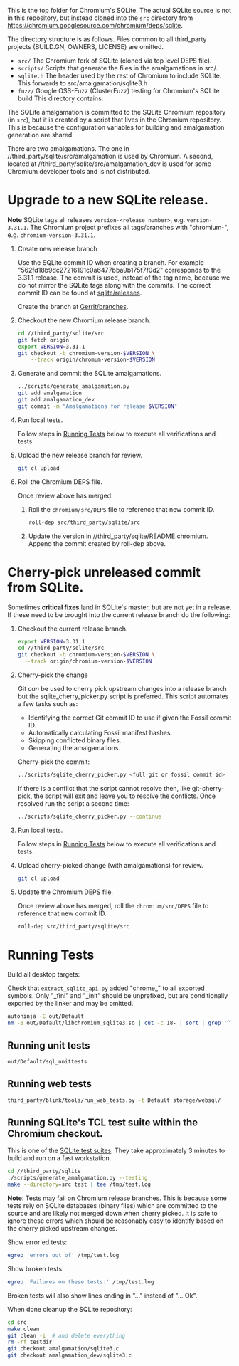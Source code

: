 This is the top folder for Chromium's SQLite. The actual SQLite source is not
in this repository, but instead cloned into the `src` directory from
https://chromium.googlesource.com/chromium/deps/sqlite.

The directory structure is as follows. Files common to all third_party projects
(BUILD.GN, OWNERS, LICENSE) are omitted.

* `src/`     The Chromium fork of SQLite (cloned via top level DEPS file).
* `scripts/` Scripts that generate the files in the amalgamations in src/.
* `sqlite.h` The header used by the rest of Chromium to include SQLite. This
             forwards to src/amalgamation/sqlite3.h
* `fuzz/`    Google OSS-Fuzz (ClusterFuzz) testing for Chromium's SQLite
             build This directory contains:

The SQLite amalgamation is committed to the SQLite Chromium repository (in
`src`), but it is created by a script that lives in the Chromium repository.
This is because the configuration variables for building and amalgamation
generation are shared.

There are two amalgamations. The one in //third_party/sqlite/src/amalgamation
is used by Chromium. A second, located at
//third_party/sqlite/src/amalgamation_dev is used for some Chromium developer
tools and is not distributed.

# Upgrade to a new SQLite release.

**Note** SQLite tags all releases `version-<release number>`, e.g.
`version-3.31.1`. The Chromium project prefixes all tags/branches with
"chromium-", e.g.  `chromium-version-3.31.1`.

1. Create new release branch

   Use the SQLite commit ID when creating a branch. For example
   "562fd18b9dc27216191c0a6477bba9b175f7f0d2" corresponds to the
   3.31.1 release. The commit is used, instead of the tag name, because
   we do not mirror the SQLite tags along with the commits. The correct
   commit ID can be found at
   [sqlite/releases](https://github.com/sqlite/sqlite/releases).

   Create the branch at
   [Gerrit/branches](https://chromium-review.googlesource.com/admin/repos/chromium/deps/sqlite,branches).

2. Checkout the new Chromium release branch.

    ```sh
    cd //third_party/sqlite/src
    git fetch origin
    export VERSION=3.31.1
    git checkout -b chromium-version-$VERSION \
        --track origin/chromum-version-$VERSION
    ```

3. Generate and commit the SQLite amalgamations.

    ```sh
    ../scripts/generate_amalgamation.py
    git add amalgamation
    git add amalgamation_dev
    git commit -m "Amalgamations for release $VERSION"
    ```

4. Run local tests.

    Follow steps in [Running Tests](#running-tests) below to execute all
    verifications and tests.

5. Upload the new release branch for review.

    ```sh
    git cl upload
    ```

6. Roll the Chromium DEPS file.

    Once review above has merged:

    1. Roll the `chromium/src/DEPS` file to reference that new commit ID.
        ```sh
        roll-dep src/third_party/sqlite/src
        ```
    2. Update the version in //third_party/sqlite/README.chromium. Append the
       commit created by roll-dep above.

# Cherry-pick unreleased commit from SQLite.

Sometimes **critical fixes** land in SQLite's master, but are not yet in a
release. If these need to be brought into the current release branch do the
following:

1. Checkout the current release branch.

    ```sh
    export VERSION=3.31.1
    cd //third_party/sqlite/src
    git checkout -b chromium-version-$VERSION \
      --track origin/chromium-version-$VERSION
    ```

2. Cherry-pick the change

    Git _can_ be used to cherry pick upstream changes into a release branch but
    the sqlite_cherry_picker.py script is preferred. This script automates a
    few tasks such as:

    * Identifying the correct Git commit ID to use if given the
      Fossil commit ID.
    * Automatically calculating Fossil manifest hashes.
    * Skipping conflicted binary files.
    * Generating the amalgamations.

    Cherry-pick the commit:

    ```sh
    ../scripts/sqlite_cherry_picker.py <full git or fossil commit id>
    ```

    If there is a conflict that the script cannot resolve then, like
    git-cherry-pick, the script will exit and leave you to resolve the
    conflicts. Once resolved run the script a second time:

    ```sh
    ../scripts/sqlite_cherry_picker.py --continue
    ```

3. Run local tests.

    Follow steps in [Running Tests](#running-tests) below to execute all
    verifications and tests.

4. Upload cherry-picked change (with amalgamations) for review.

    ```sh
    git cl upload
    ```

5. Update the Chromium DEPS file.

    Once review above has merged, roll the `chromium/src/DEPS` file to
    reference that new commit ID.

    ```sh
    roll-dep src/third_party/sqlite/src
    ```

# Running Tests

Build all desktop targets:

Check that `extract_sqlite_api.py` added "chrome_" to all exported symbols.
Only "_fini" and "_init" should be unprefixed, but are conditionally
exported by the linker and may be omitted.

```sh
autoninja -C out/Default
nm -B out/Default/libchromium_sqlite3.so | cut -c 18- | sort | grep '^T'
```

## Running unit tests

```sh
out/Default/sql_unittests
```

## Running web tests

```sh
third_party/blink/tools/run_web_tests.py -t Default storage/websql/
```

## Running SQLite's TCL test suite within the Chromium checkout.

This is one of the [SQLite test suites](https://www.sqlite.org/testing.html).
They take approximately 3 minutes to build and run on a fast workstation.

```sh
cd //third_party/sqlite
./scripts/generate_amalgamation.py --testing
make --directory=src test | tee /tmp/test.log
```

**Note**: Tests may fail on Chromium release branches. This is because some
tests rely on SQLite databases (binary files) which are committed to the
source and are likely not merged down when cherry picked. It is safe to
ignore these errors which should be reasonably easy to identify based on the
cherry picked upstream changes.

Show error'ed tests:

```sh
egrep 'errors out of' /tmp/test.log
```

Show broken tests:

```sh
egrep 'Failures on these tests:' /tmp/test.log
```

Broken tests will also show lines ending in "..." instead of "... Ok".

When done cleanup the SQLite repository:

```sh
cd src
make clean
git clean -i  # and delete everything
rm -rf testdir
git checkout amalgamation/sqlite3.c
git checkout amalgamation_dev/sqlite3.c
```
